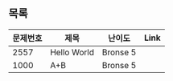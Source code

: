 ## 목록
|문제번호|제목|난이도|Link|
|---|------|------|------|
|2557|Hello World|Bronse 5||
|1000|A+B|Bronse 5||

